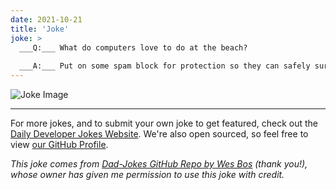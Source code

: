 ```yaml
---
date: 2021-10-21
title: 'Joke'
joke: >
  ___Q:___ What do computers love to do at the beach?
  
  ___A:___ Put on some spam block for protection so they can safely surf the net while catching some .WAVs!
---
```



![Joke Image](https://private.xtrp.io/projects/DailyDeveloperJokes/public_image_server/images/5e12590d3e5c1.png)

---

For more jokes, and to submit your own joke to get featured, check out the [Daily Developer Jokes Website](https://dailydeveloperjokes.github.io/). We're also open sourced, so feel free to view [our GitHub Profile](https://github.com/dailydeveloperjokes).


_This joke comes from [Dad-Jokes GitHub Repo by Wes Bos](https://github.com/wesbos/dad-jokes) (thank you!), whose owner has given me permission to use this joke with credit._

<!--
Joke text:
**Q:** What do computers love to do at the beach?

**A:** Put on some spam block for protection so they can safely surf the net while catching some .WAVs!
 -->



